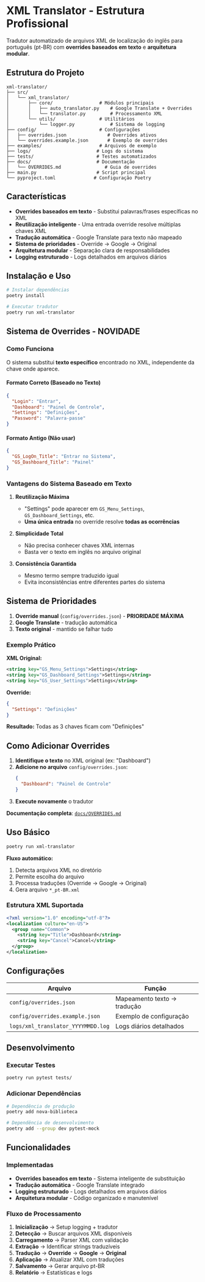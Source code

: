 # XML Translator - Estrutura Profissional

Tradutor automatizado de arquivos XML de localização do inglês para português (pt-BR) com **overrides baseados em texto** e **arquitetura modular**.

## Estrutura do Projeto

```
xml-translator/
├── src/
│   └── xml_translator/
│       ├── core/                 # Módulos principais
│       │   ├── auto_translator.py    # Google Translate + Overrides
│       │   └── translator.py         # Processamento XML
│       └── utils/                # Utilitários
│           └── logger.py             # Sistema de logging
├── config/                       # Configurações
│   ├── overrides.json               # Overrides ativos
│   └── overrides.example.json       # Exemplo de overrides
├── examples/                     # Arquivos de exemplo
├── logs/                        # Logs do sistema
├── tests/                       # Testes automatizados
├── docs/                        # Documentação
│   └── OVERRIDES.md                # Guia de overrides
├── main.py                      # Script principal
└── pyproject.toml              # Configuração Poetry
```

## Características

- **Overrides baseados em texto** - Substitui palavras/frases específicas no XML  
- **Reutilização inteligente** - Uma entrada override resolve múltiplas chaves XML  
- **Tradução automática** - Google Translate para texto não mapeado  
- **Sistema de prioridades** - Override → Google → Original  
- **Arquitetura modular** - Separação clara de responsabilidades  
- **Logging estruturado** - Logs detalhados em arquivos diários  

## Instalação e Uso

```bash
# Instalar dependências
poetry install

# Executar tradutor
poetry run xml-translator
```

## Sistema de Overrides - NOVIDADE

### Como Funciona
O sistema substitui **texto específico** encontrado no XML, independente da chave onde aparece.

#### Formato Correto (Baseado no Texto)
```json
{
  "Login": "Entrar",
  "Dashboard": "Painel de Controle",
  "Settings": "Definições",
  "Password": "Palavra-passe"
}
```

#### Formato Antigo (Não usar)
```json
{
  "GS_LogOn_Title": "Entrar no Sistema",
  "GS_Dashboard_Title": "Painel"
}
```

### Vantagens do Sistema Baseado em Texto

1. **Reutilização Máxima**
   - "Settings" pode aparecer em `GS_Menu_Settings`, `GS_Dashboard_Settings`, etc.
   - **Uma única entrada** no override resolve **todas as ocorrências**

2. **Simplicidade Total**
   - Não precisa conhecer chaves XML internas
   - Basta ver o texto em inglês no arquivo original

3. **Consistência Garantida**
   - Mesmo termo sempre traduzido igual
   - Evita inconsistências entre diferentes partes do sistema
## Sistema de Prioridades

1. **Override manual** (`config/overrides.json`) - **PRIORIDADE MÁXIMA**
2. **Google Translate** - tradução automática
3. **Texto original** - mantido se falhar tudo

### Exemplo Prático

**XML Original:**
```xml
<string key="GS_Menu_Settings">Settings</string>
<string key="GS_Dashboard_Settings">Settings</string>
<string key="GS_User_Settings">Settings</string>
```

**Override:**
```json
{
  "Settings": "Definições"
}
```

**Resultado:** Todas as 3 chaves ficam com "Definições"

## Como Adicionar Overrides

1. **Identifique o texto** no XML original (ex: "Dashboard")
2. **Adicione no arquivo** `config/overrides.json`:
   ```json
   {
     "Dashboard": "Painel de Controle"
   }
   ```
3. **Execute novamente** o tradutor

**Documentação completa**: [`docs/OVERRIDES.md`](docs/OVERRIDES.md)

## Uso Básico

```bash
poetry run xml-translator
```

**Fluxo automático:**
1. Detecta arquivos XML no diretório
2. Permite escolha do arquivo 
3. Processa traduções (Override → Google → Original)
4. Gera arquivo `*_pt-BR.xml`

### Estrutura XML Suportada
```xml
<?xml version="1.0" encoding="utf-8"?>
<localization culture="en-US">
  <group name="Common">
    <string key="Title">Dashboard</string>
    <string key="Cancel">Cancel</string>
  </group>
</localization>
```

## Configurações

| Arquivo | Função |
|---------|--------|
| `config/overrides.json` | Mapeamento texto → tradução |
| `config/overrides.example.json` | Exemplo de configuração |
| `logs/xml_translator_YYYYMMDD.log` | Logs diários detalhados |

## Desenvolvimento

### Executar Testes
```bash
poetry run pytest tests/
```

### Adicionar Dependências
```bash
# Dependência de produção
poetry add nova-biblioteca

# Dependência de desenvolvimento
poetry add --group dev pytest-mock
```

## Funcionalidades

### Implementadas
- **Overrides baseados em texto** - Sistema inteligente de substituição
- **Tradução automática** - Google Translate integrado
- **Logging estruturado** - Logs detalhados em arquivos diários
- **Arquitetura modular** - Código organizado e manutenível

### Fluxo de Processamento
1. **Inicialização** → Setup logging + tradutor
2. **Detecção** → Buscar arquivos XML disponíveis  
3. **Carregamento** → Parser XML com validação
4. **Extração** → Identificar strings traduzíveis
5. **Tradução** → **Override** → **Google** → **Original**
6. **Aplicação** → Atualizar XML com traduções
7. **Salvamento** → Gerar arquivo pt-BR  
8. **Relatório** → Estatísticas e logs

